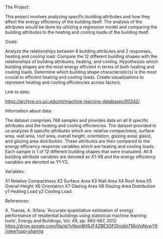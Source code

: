The Project:

This project involves analyzing specific building attributes and how they affect the energy efficiency of the building itself. The analysis of the attributes would be done by utilizing a regression model and comparing the building attributes to the heating and cooling loads of the building itself.

Goals: 

Analyze the relationships between 8 building attributes and 2 responses, heating and cooling load.
Compare the 12 different building shapes with the relationships of building attributes, heating, and cooling. 
Hypothesize which building shapes are the most energy efficient in terms of both heating and cooling loads. 
Determine which building shape characteristic(s) is the most crucial to efficient heating and cooling loads.
Create visualizations to represent heating and cooling efficiencies across factors.

Link to data:

https://archive.ics.uci.edu/ml/machine-learning-databases/00242/

Information about data:

The dataset comprises 768 samples and provides data on all 8 specific attributes and the heating and cooling efficiencies. The dataset provided to us analyzes 8 specific attributes which are: relative compactness, surface area, wall area, roof area, overall height, orientation, glazing area( glass), and glazing area distribution. These attributes are then compared to the energy efficiency response variables which are heating and cooling loads. Each sample is 1 of 12 different building shapes that were evaluated. All 8 building attribute variables are denoted as X1-X8 and the energy efficiency variables are denoted as Y1-Y2.

Variables:

X1 Relative Compactness
X2 Surface Area
X3 Wall Area
X4 Roof Area
X5 Overall Height
X6 Orientation
X7 Glazing Area
X8 Glazing Area Distribution
y1 Heating Load
y2 Cooling Load

References:

A. Tsanas, A. Xifara: 'Accurate quantitative estimation of energy performance of residential buildings using statistical machine learning tools', Energy and Buildings, Vol. 49, pp. 560-567, 2012 
https://drive.google.com/file/d/1yNsm8H9JF4ZBE3OFDhojbhTMoVpNywY9/view?usp=sharing
